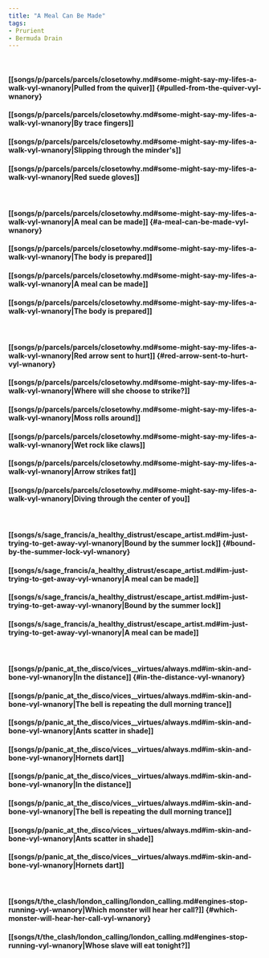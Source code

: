 ```yaml
---
title: "A Meal Can Be Made"
tags:
- Prurient
- Bermuda Drain
---
```

&nbsp;
#### [[songs/p/parcels/parcels/closetowhy.md#some-might-say-my-lifes-a-walk-vyl-wnanory|Pulled from the quiver]] {#pulled-from-the-quiver-vyl-wnanory}
#### [[songs/p/parcels/parcels/closetowhy.md#some-might-say-my-lifes-a-walk-vyl-wnanory|By trace fingers]]
#### [[songs/p/parcels/parcels/closetowhy.md#some-might-say-my-lifes-a-walk-vyl-wnanory|Slipping through the minder's]]
#### [[songs/p/parcels/parcels/closetowhy.md#some-might-say-my-lifes-a-walk-vyl-wnanory|Red suede gloves]]
&nbsp;
#### [[songs/p/parcels/parcels/closetowhy.md#some-might-say-my-lifes-a-walk-vyl-wnanory|A meal can be made]] {#a-meal-can-be-made-vyl-wnanory}
#### [[songs/p/parcels/parcels/closetowhy.md#some-might-say-my-lifes-a-walk-vyl-wnanory|The body is prepared]]
#### [[songs/p/parcels/parcels/closetowhy.md#some-might-say-my-lifes-a-walk-vyl-wnanory|A meal can be made]]
#### [[songs/p/parcels/parcels/closetowhy.md#some-might-say-my-lifes-a-walk-vyl-wnanory|The body is prepared]]
&nbsp;
#### [[songs/p/parcels/parcels/closetowhy.md#some-might-say-my-lifes-a-walk-vyl-wnanory|Red arrow sent to hurt]] {#red-arrow-sent-to-hurt-vyl-wnanory}
#### [[songs/p/parcels/parcels/closetowhy.md#some-might-say-my-lifes-a-walk-vyl-wnanory|Where will she choose to strike?]]
#### [[songs/p/parcels/parcels/closetowhy.md#some-might-say-my-lifes-a-walk-vyl-wnanory|Moss rolls around]]
#### [[songs/p/parcels/parcels/closetowhy.md#some-might-say-my-lifes-a-walk-vyl-wnanory|Wet rock like claws]]
#### [[songs/p/parcels/parcels/closetowhy.md#some-might-say-my-lifes-a-walk-vyl-wnanory|Arrow strikes fat]]
#### [[songs/p/parcels/parcels/closetowhy.md#some-might-say-my-lifes-a-walk-vyl-wnanory|Diving through the center of you]]
&nbsp;
#### [[songs/s/sage_francis/a_healthy_distrust/escape_artist.md#im-just-trying-to-get-away-vyl-wnanory|Bound by the summer lock]] {#bound-by-the-summer-lock-vyl-wnanory}
#### [[songs/s/sage_francis/a_healthy_distrust/escape_artist.md#im-just-trying-to-get-away-vyl-wnanory|A meal can be made]]
#### [[songs/s/sage_francis/a_healthy_distrust/escape_artist.md#im-just-trying-to-get-away-vyl-wnanory|Bound by the summer lock]]
#### [[songs/s/sage_francis/a_healthy_distrust/escape_artist.md#im-just-trying-to-get-away-vyl-wnanory|A meal can be made]]
&nbsp;
#### [[songs/p/panic_at_the_disco/vices__virtues/always.md#im-skin-and-bone-vyl-wnanory|In the distance]] {#in-the-distance-vyl-wnanory}
#### [[songs/p/panic_at_the_disco/vices__virtues/always.md#im-skin-and-bone-vyl-wnanory|The bell is repeating the dull morning trance]]
#### [[songs/p/panic_at_the_disco/vices__virtues/always.md#im-skin-and-bone-vyl-wnanory|Ants scatter in shade]]
#### [[songs/p/panic_at_the_disco/vices__virtues/always.md#im-skin-and-bone-vyl-wnanory|Hornets dart]]
#### [[songs/p/panic_at_the_disco/vices__virtues/always.md#im-skin-and-bone-vyl-wnanory|In the distance]]
#### [[songs/p/panic_at_the_disco/vices__virtues/always.md#im-skin-and-bone-vyl-wnanory|The bell is repeating the dull morning trance]]
#### [[songs/p/panic_at_the_disco/vices__virtues/always.md#im-skin-and-bone-vyl-wnanory|Ants scatter in shade]]
#### [[songs/p/panic_at_the_disco/vices__virtues/always.md#im-skin-and-bone-vyl-wnanory|Hornets dart]]
&nbsp;
#### [[songs/t/the_clash/london_calling/london_calling.md#engines-stop-running-vyl-wnanory|Which monster will hear her call?]] {#which-monster-will-hear-her-call-vyl-wnanory}
#### [[songs/t/the_clash/london_calling/london_calling.md#engines-stop-running-vyl-wnanory|Whose slave will eat tonight?]]
